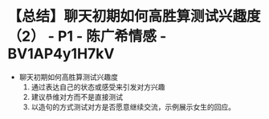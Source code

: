 # 【总结】聊天初期如何高胜算测试兴趣度（2） - P1 - 陈广希情感 - BV1AP4y1H7kV

-   聊天初期如何高胜算测试兴趣度
    1.  通过表达自己的状态或感受来引发对方兴趣
    2.  建议恭维对方而不是直接测试
    3.  以造句的方式测试对方是否愿意继续交流，示例展示女生的回应。